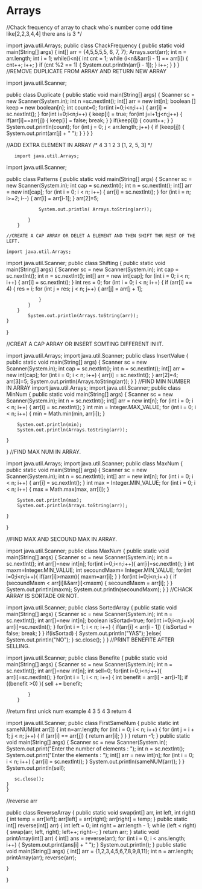 # Arrays
//Chack frequency of array to chack who`s number come odd time
like[2,2,3,4,4] there ans is 3   */

import java.util.Arrays;
public class ChackFrequency {
    public static void main(String[] args) {
        int[] arr = {4,5,5,5,5, 6, 7, 7};
        Arrays.sort(arr);
        int n = arr.length;
        int i = 1;
        while(i<n){
            int cnt = 1;
            while (i<n&&arr[i - 1] == arr[i]) {
                cnt++;
                i++;
            }
            if (cnt %2 == 1) {
                System.out.println(arr[i - 1]);
            }
            i++;
        }
    }
}
//REMOVE DUPLICATE FROM ARRAY AND RETURN NEW ARRAY

import java.util.Scanner;

public class Duplicate {
    public static void main(String[] args) {
        Scanner sc = new Scanner(System.in);
        int n =sc.nextInt();
        int[] arr = new int[n];
        boolean [] keep = new boolean[n];
        int count=0;
        for(int i=0;i<n;i++) {
            arr[i] = sc.nextInt();
        }
        for(int i=0;i<n;i++) {
            keep[i] = true;
            for(int j=i+1;j<n;j++) {
                if(arr[i]==arr[j]) {
                    keep[i] = false;
                    break;
                }
            }
            if(keep[i]) {
                count++;
            }
        }
        System.out.println(count);
            for (int j = 0; j < arr.length; j++) {
                if (keep[j]) {
                    System.out.print(arr[j] + " ");
                }
            }
    }
}

//ADD EXTRA ELEMENT IN ARRAY
/*     4
       3
       1 2 3
       [1, 2, 5, 3]   */

       import java.util.Arrays;
import java.util.Scanner;

public class Patterns {
    public static void main(String[] args) {
        Scanner sc = new Scanner(System.in);
        int cap = sc.nextInt();
                int n = sc.nextInt();
                int[] arr = new int[cap];
                for (int i = 0; i < n; i++) {
                    arr[i] = sc.nextInt();
                }
                for (int i = n; i>=2; i--) {
                    arr[i] = arr[i-1];
                }
                arr[2]=5;

                System.out.println( Arrays.toString(arr));

            }
        }

    //CREATE A CAP ARRAY OR DELET A ELEMENT AND THEN SHIFT THR REST OF THE LEFT.

    import java.util.Arrays;
import java.util.Scanner;
public class Shifting {
    public static void main(String[] args) {
        Scanner sc = new Scanner(System.in);
        int cap = sc.nextInt();
        int n = sc.nextInt();
        int[] arr = new int[cap];
        for (int i = 0; i < n; i++) {
            arr[i] = sc.nextInt();
        }
        int res = 0;
        for (int i = 0; i < n; i++) {
            if (arr[i] == 4) {
                res = i;
                for (int j = res; j < n; j++) {
                    arr[j] = arr[j + 1];

                }
            }
        }
            System.out.println(Arrays.toString(arr));
    }
}

//CREAT A CAP ARRAY OR INSERT SOMTING DIFFERENT IN IT.

import java.util.Arrays;
import java.util.Scanner;
public class InsertValue {
    public static void main(String[] args) {
        Scanner sc = new Scanner(System.in);
        int cap = sc.nextInt();
        int n = sc.nextInt();
        int[] arr = new int[cap];
        for (int i = 0; i < n; i++) {
            arr[i] = sc.nextInt();
        }
       arr[2]=4;
        arr[3]=5;
            System.out.println(Arrays.toString(arr));
    }
}
//FIND MIN NUMBER IN ARRAY
import java.util.Arrays;
import java.util.Scanner;
public class MinNum {
    public static void main(String[] args) {
        Scanner sc = new Scanner(System.in);
        int n = sc.nextInt();
        int[] arr = new int[n];
        for (int i = 0; i < n; i++) {
            arr[i] = sc.nextInt();
        }
        int min = Integer.MAX_VALUE;
        for (int i = 0; i < n; i++) {
             min = Math.min(min, arr[i]);
            }
        
        System.out.println(min);
        System.out.println(Arrays.toString(arr));

    }
}
//FIND MAX NUM IN ARRAY.

import java.util.Arrays;
import java.util.Scanner;
public class MaxNum {
    public static void main(String[] args) {
        Scanner sc = new Scanner(System.in);
        int n = sc.nextInt();
        int[] arr = new int[n];
        for (int i = 0; i < n; i++) {
            arr[i] = sc.nextInt();
        }
        int max = Integer.MIN_VALUE;
        for (int i = 0; i < n; i++) {
             max = Math.max(max, arr[i]);
            }

        System.out.println(max);
        System.out.println(Arrays.toString(arr));

    }
}

//FIND MAX AND SECOUND MAX IN ARRAY.

import java.util.Scanner;
public class MaxNum {
    public static void main(String[] args) {
        Scanner sc = new Scanner(System.in);
        int n = sc.nextInt();
        int arr[]=new int[n];
        for(int i=0;i<n;i++){
            arr[i]=sc.nextInt();
        }
        int maxm=Integer.MIN_VALUE;
        int secoundMaxm= Integer.MIN_VALUE;
       for(int i=0;i<n;i++){
           if(arr[i]>maxm){
               maxm=arr[i];
           }
       }
       for(int i=0;i<n;i++) {
           if (secoundMaxm < arr[i]&&arr[i]<maxm) {
               secoundMaxm = arr[i];
           }
       }
        System.out.println(maxm);
       System.out.println(secoundMaxm);
    }
    }
//CHACK ARRAY IS SORTADE OR NOT.


import java.util.Scanner;
public class SortedArray {
    public static void main(String[] args) {
        Scanner sc = new Scanner(System.in);
        int n = sc.nextInt();
        int arr[]=new int[n];
        boolean isSortad=true;
        for(int i=0;i<n;i++){
            arr[i]=sc.nextInt();
        }
        for(int i = 1; i < n; i++) {
            if(arr[i] < arr[i - 1]) {
                isSortad = false;
                break;
           }
           }
       if(isSortad) {
           System.out.println("YAS");
       }else{
           System.out.println("NO");
       }
       sc.close();
    }
    }
//PRINT BENEFITE AFTER SELLING.

import java.util.Scanner;
public class Benefite {
    public static void main(String[] args) {
        Scanner sc = new Scanner(System.in);
        int n = sc.nextInt();
        int arr[]=new int[n];
        int sell=0;
        for(int i=0;i<n;i++){
            arr[i]=sc.nextInt();
        }
        for(int i = 1; i < n; i++) {
            int benefit = arr[i] - arr[i-1];
            if ((benefit >0) ){
                    sell += benefit;

            }
        }
//return first unick num example 4 3 5 4 3 return 4

import java.util.Scanner;
public class FirstSameNum {
 public static int sameNUM(int arr[]) {
     int n=arr.length;
        for (int i = 0; i < n; i++) {
            for (int j = i + 1; j < n; j++) {
                if (arr[i] == arr[j]) {
                   return arr[i];
                }
            }
        }
        return -1;
    }
    public static void main(String[] args) {
        Scanner sc = new Scanner(System.in);
        System.out.print("Enter the number of elements : ");
        int n = sc.nextInt();
        System.out.print("Enter the elements : ");
        int[] arr = new int[n];
        for (int i = 0; i < n; i++) {
            arr[i] = sc.nextInt();
        }
        System.out.println(sameNUM(arr));
    }
}
           System.out.println(sell);

       sc.close();
    }
    }
//reverse arr

public class ReverseArray {
    public static void swap(int[] arr, int left, int right) {
        int temp = arr[left];
        arr[left] = arr[right];
        arr[right] = temp;
    }
    public static int[] reverse(int[] arr) {
        int left = 0;
        int right = arr.length - 1;
        while (left < right) {
            swap(arr, left, right);
            left++;
            right--;
        }
        return arr;
    }
    static void printArray(int[] arr) {
        int[] ans = reverse(arr);
        for (int i = 0; i < ans.length; i++) {
            System.out.print(ans[i] + " ");
        }
        System.out.println();
    }
    public static void main(String[] args) {
        int[] arr = {1,2,3,4,5,6,7,8,9,8,11};
        int n = arr.length;
      printArray(arr);
        reverse(arr);

    }
}
